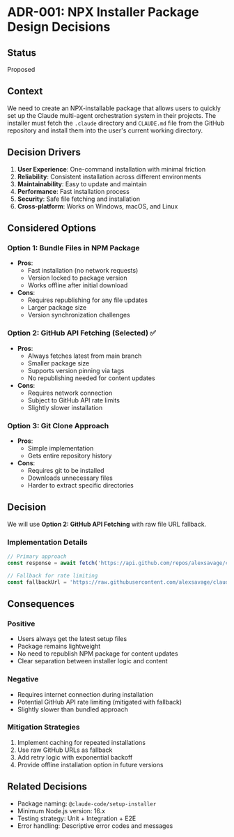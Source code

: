 # ADR-001: NPX Installer Package Design Decisions

## Status
Proposed

## Context
We need to create an NPX-installable package that allows users to quickly set up the Claude multi-agent orchestration system in their projects. The installer must fetch the `.claude` directory and `CLAUDE.md` file from the GitHub repository and install them into the user's current working directory.

## Decision Drivers

1. **User Experience**: One-command installation with minimal friction
2. **Reliability**: Consistent installation across different environments
3. **Maintainability**: Easy to update and maintain
4. **Performance**: Fast installation process
5. **Security**: Safe file fetching and installation
6. **Cross-platform**: Works on Windows, macOS, and Linux

## Considered Options

### Option 1: Bundle Files in NPM Package
- **Pros**: 
  - Fast installation (no network requests)
  - Version locked to package version
  - Works offline after initial download
- **Cons**: 
  - Requires republishing for any file updates
  - Larger package size
  - Version synchronization challenges

### Option 2: GitHub API Fetching (Selected) ✅
- **Pros**: 
  - Always fetches latest from main branch
  - Smaller package size
  - Supports version pinning via tags
  - No republishing needed for content updates
- **Cons**: 
  - Requires network connection
  - Subject to GitHub API rate limits
  - Slightly slower installation

### Option 3: Git Clone Approach
- **Pros**: 
  - Simple implementation
  - Gets entire repository history
- **Cons**: 
  - Requires git to be installed
  - Downloads unnecessary files
  - Harder to extract specific directories

## Decision

We will use **Option 2: GitHub API Fetching** with raw file URL fallback.

### Implementation Details

```javascript
// Primary approach
const response = await fetch('https://api.github.com/repos/alexsavage/claude-code-hooks-multi-agent-observability/contents/.claude');

// Fallback for rate limiting
const fallbackUrl = 'https://raw.githubusercontent.com/alexsavage/claude-code-hooks-multi-agent-observability/main/.claude/...';
```

## Consequences

### Positive
- Users always get the latest setup files
- Package remains lightweight
- No need to republish NPM package for content updates
- Clear separation between installer logic and content

### Negative
- Requires internet connection during installation
- Potential GitHub API rate limiting (mitigated with fallback)
- Slightly slower than bundled approach

### Mitigation Strategies
1. Implement caching for repeated installations
2. Use raw GitHub URLs as fallback
3. Add retry logic with exponential backoff
4. Provide offline installation option in future versions

## Related Decisions

- Package naming: `@claude-code/setup-installer`
- Minimum Node.js version: 16.x
- Testing strategy: Unit + Integration + E2E
- Error handling: Descriptive error codes and messages